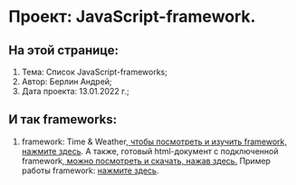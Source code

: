 # Проект: JavaScript-framework. 
## На этой странице:
1. Тема: Список JavaScript-frameworks;
2. Автор: Берлин Андрей;
3. Дата проекта: 13.01.2022 г.;
## И так frameworks:
1. framework: Time & Weather,<a href = "https://html-css-js-node.github.io/JavaScript-Frameworks/mdh-tw-2.js"> чтобы посмотреть и изучить framework, нажмите здесь</a>.
А также, готовый html-документ с подключенной framework,<a href = "https://github.com/Html-Css-Js-Node/time-and-weather"> можно посмотреть и скачать, нажав здесь.</a>
Пример работы framework: <a href = "https://html-css-js-node.github.io/time-and-weather/">нажмите здесь</a>.
